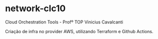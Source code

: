 # network-clc10

Cloud Orchestration Tools - Profº TOP Vinicius Cavalcanti

Criação de infra no provider AWS, utilizando Terraform e Github Actions.
